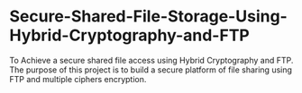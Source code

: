 # Secure-Shared-File-Storage-Using-Hybrid-Cryptography-and-FTP
To Achieve a secure shared file access using Hybrid Cryptography and FTP. The purpose of this project is to build a secure platform of file sharing using FTP and multiple ciphers  encryption.
